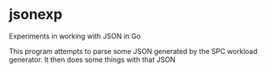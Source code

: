 # jsonexp
Experiments in working with JSON in Go

This program attempts to parse some JSON generated by the SPC workload generator.
It then does some things with that JSON

